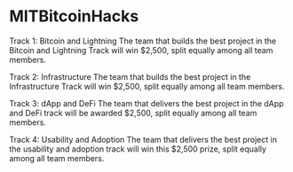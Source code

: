 # MITBitcoinHacks

Track 1: Bitcoin and Lightning
The team that builds the best project in the Bitcoin and Lightning Track will win $2,500, split equally among all team members.

Track 2: Infrastructure
The team that builds the best project in the Infrastructure Track will win $2,500, split equally among all team members.

Track 3: dApp and DeFi
The team that delivers the best project in the dApp and DeFi track will be awarded $2,500, split equally among all team members.

Track 4: Usability and Adoption
The team that delivers the best project in the usability and adoption track will win this $2,500 prize, split equally among all team members.
